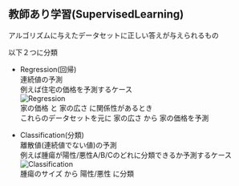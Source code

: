 教師あり学習(SupervisedLearning)
---
アルゴリズムに与えたデータセットに正しい答えが与えられるもの

以下２つに分類

* Regression(回帰)  
  連続値の予測  
  例えば住宅の価格を予測するケース  
![Regression](https://github.com/ysk-in/practice/blob/master/MachineLearning/img/01_02_regression.png)  
  家の価格 と 家の広さ に関係性があるとき  
  これらのデータセットを元に
  家の広さ から 家の価格を予測

* Classification(分類)  
  離散値(連続値でない値)の予測  
  例えば腫瘍が陽性/悪性A/B/Cのどれに分類できるか予測するケース  
![Classification](https://github.com/ysk-in/practice/blob/master/MachineLearning/img/01_02_classification.png)  
  腫瘍のサイズ から 陽性/悪性 に分類
